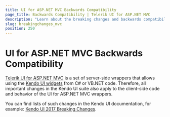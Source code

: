```yaml
---
title: UI for ASP.NET MVC Backwards Compatibility
page_title: Backwards Compatibility | Telerik UI for ASP.NET MVC
description: "Learn about the breaking changes and backwards compatibility released by Telerik UI for ASP.NET MVC."
slug: breakingchanges_mvc
position: 250
---
```


# UI for ASP.NET MVC Backwards Compatibility

[Telerik UI for ASP.NET MVC](http://www.telerik.com/aspnet-mvc) is a set of server-side wrappers that allows using the [Kendo UI widgets](../kendo-ui/introduction) from C# or VB.NET code. Therefore, all important changes in the Kendo UI suite also apply to the client-side code and behavior of the UI for ASP.NET MVC wrappers.

You can find lists of such changes in the Kendo UI documentation, for example: [Kendo UI 2017 Breaking Changes](../kendo-ui/backwards-compatibility/2017/2017-backward-compatibility).

